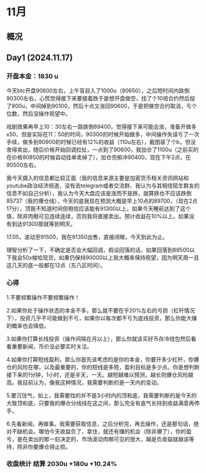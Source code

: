 # 11月
## 概况
<p>

</p>

## Day1 (2024.11.17)

### 开盘本金：1830 u

<p>
今天btc开盘90600左右，上午盲目入了1000u（90650），之后短时间内跌倒90300左右，心慌觉得接下来要接着跌于是想开盘做空，找了个10倍合约然后投了800u，中间掉到90100，然后十点又涨回90600，于是把做空合约取消，亏个位数，然后没操作观望中。

戏剧效果再早上10：30左右一路跌倒89400，觉得接下来可能会涨，准备开做多x50，但是实际在11：50的时间，90300的时候开始做多，中间操作失误亏了一次手续，做多到90900的时候已经有12%的收益（110u左右），截图装了个b，但没舍得卖出，随后价格开始回调拉扯，一点到了90600，我加仓了1100u（之前买的在价格90850的时候自动挂单卖掉了），加仓完俯冲90400，现在下午2点，在90500左右。

我今天摄入的信息都比较正面（我的信息来源主要是加密货币相关资讯网站和youtube政治经济频道，没有去telegram或者交流群，我认为与其相信陌生群友的信息不如自己分析），我认为今天大盘应该是涨而不是跌，就算跌也不应该跌倒85737（我的爆仓线），今天的底我现在预测大概是早上10点的89700，（现在2点17分），顶我不知道时间但相信应该能有91300以上，如果今天睡前达到了这个值，除非肉眼可见连续连续，否则我将直接卖出。预计收益在10%以上。如果没有到达91300那就等到明天。

17.05，波动至91500，我在91350出售，直接闭眼，今天到此为止。

理智分析了一下，不确定是否会大幅回调，假设回落的话，如果回落到89500以下我会50x梭哈现货，如果仍保持90000以上我大概率保持观望，因为明天周一且这几天的底一般都在12点（东八区时间）。
</p>

### 心得
<p>
1.不要频繁操作不要频繁操作！


2.如果你处于操作状态的本金不多，那么就不要在乎20%左右的亏损（杠杆情况下），投资几乎不可能做到不亏，如果你以每次都不亏为底线投资，那么你能大赚的概率也会降低。

3.如果你打算长线投资（操作间隔在月以上），那么你就该买好币存冷钱包然后看看重要新闻，币价没必要实时关注。

4.如果你打算短线盈利，那么你首先该考虑的是你的本金，你要开多少杠杆，你爆仓的风险在哪，以及最重要的，你的短线是多短，盈利目标是多少点。你是想判断接下来的1分钟，1小时，还是半天，一天。越短越难以预测，越长则爆仓风险越高。我目前认为，像我这种情况，我需要判断的是一天内的变动。

5.要沉住气，如上，我需要找的并不是3小时内的顶和底，我需要判断的是今天的大致顶和底，只要我的爆仓分线线在这之间，那么完全有底气长持到收益满意再停手。

6.先看新闻，再做事。我需要获取信息，之后分析完，再去操作，还是那句话，绝对不缺机会。哪怕今天收益负了，拿住，就还有赚的机会（除非爆了），你的盈亏，是在卖出的那一刻决定的，市场波动肉眼可见的很大，越是负收益就越该等待，除非你要爆仓得止损。
</p>

### 收盘统计 结算 2030u +180u +10.24%